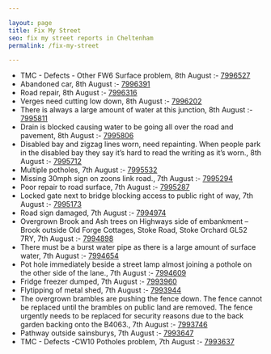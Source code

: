 ```yaml
---

layout: page
title: Fix My Street
seo: fix my street reports in Cheltenham
permalink: /fix-my-street

---
```


<!-- fix_marker starts -->

- TMC - Defects - Other FW6  Surface problem, 8th August :- [7996527](https://www.fixmystreet.com/report/7996527)
- Abandoned car, 8th August :- [7996391](https://www.fixmystreet.com/report/7996391)
- Road repair, 8th August :- [7996316](https://www.fixmystreet.com/report/7996316)
- Verges need cutting low down, 8th August :- [7996202](https://www.fixmystreet.com/report/7996202)
- There is always a large amount of water at this junction, 8th August :- [7995811](https://www.fixmystreet.com/report/7995811)
- Drain is blocked causing water to be going all over the road and pavement, 8th August :- [7995806](https://www.fixmystreet.com/report/7995806)
- Disabled bay and zigzag lines worn, need repainting. When people park in the disabled bay they say it’s hard to read the writing as it’s worn., 8th August :- [7995712](https://www.fixmystreet.com/report/7995712)
- Multiple potholes, 7th August :- [7995532](https://www.fixmystreet.com/report/7995532)
- Missing 30mph sign on zoons link road., 7th August :- [7995294](https://www.fixmystreet.com/report/7995294)
- Poor repair to road surface, 7th August :- [7995287](https://www.fixmystreet.com/report/7995287)
- Locked gate next to bridge blocking access to public right of way, 7th August :- [7995173](https://www.fixmystreet.com/report/7995173)
- Road sign damaged, 7th August :- [7994974](https://www.fixmystreet.com/report/7994974)
- Overgrown Brook and Ash trees on Highways side of embankment – Brook outside Old Forge Cottages, Stoke Road, Stoke Orchard GL52 7RY, 7th August :- [7994898](https://www.fixmystreet.com/report/7994898)
- There must be a burst water pipe as there is a large amount of surface water, 7th August :- [7994654](https://www.fixmystreet.com/report/7994654)
- Pot hole immediately beside a street lamp almost joining a pothole on the other side of the lane., 7th August :- [7994609](https://www.fixmystreet.com/report/7994609)
- Fridge freezer dumped, 7th August :- [7993960](https://www.fixmystreet.com/report/7993960)
- Flytipping of metal shed, 7th August :- [7993944](https://www.fixmystreet.com/report/7993944)
- The overgrown brambles are pushing the fence down. The fence cannot be replaced until the brambles on public land are removed. The fence urgently needs to be replaced for security reasons due to the back garden backing onto the B4063., 7th August :- [7993746](https://www.fixmystreet.com/report/7993746)
- Pathway outside sainsburys, 7th August :- [7993647](https://www.fixmystreet.com/report/7993647)
- TMC - Defects -CW10 Potholes problem, 7th August :- [7993637](https://www.fixmystreet.com/report/7993637)

<!-- fix_marker ends -->